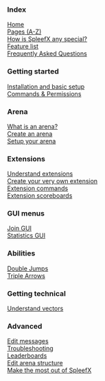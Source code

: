 
### Index

[Home](Home)<br>
[Pages (A-Z)](Home#pages-a-z)<br>
[How is SpleefX any special?](How-is-SpleefX-any-special)<br>
[Feature list](Feature-list)<br>
[Frequently Asked Questions](Frequently-Asked-Questions)

### Getting started

[Installation and basic setup](Installation-and-basic-setup)<br>
[Commands & Permissions](Commands-&-Permissions)

### Arena

[What is an arena?](What-is-an-arena)<br>
[Create an arena](Create-an-arena)<br>
[Setup your arena](Setup-your-arena)

### Extensions

[Understand extensions](Understand-extensions)<br>
[Create your very own extension](Create-your-very-own-extension)<br>
[Extension commands](Extension-commands)<br>
[Extension scoreboards](Extension-scoreboards)

### GUI menus

[Join GUI](Join-GUI)<br>
[Statistics GUI](Statistics-GUI)

### Abilities
[Double Jumps](Double-Jumps)<br>
[Triple Arrows](Triple-Arrows)

### Getting technical

[Understand vectors](Understand-vectors)

### Advanced

[Edit messages](Edit-messages)<br>
[Troubleshooting](Troubleshooting)<br>
[Leaderboards](Leaderboards)<br>
[Edit arena structure](Edit-arena-structure)<br>
[Make the most out of SpleefX](Make-the-most-out-of-SpleefX)